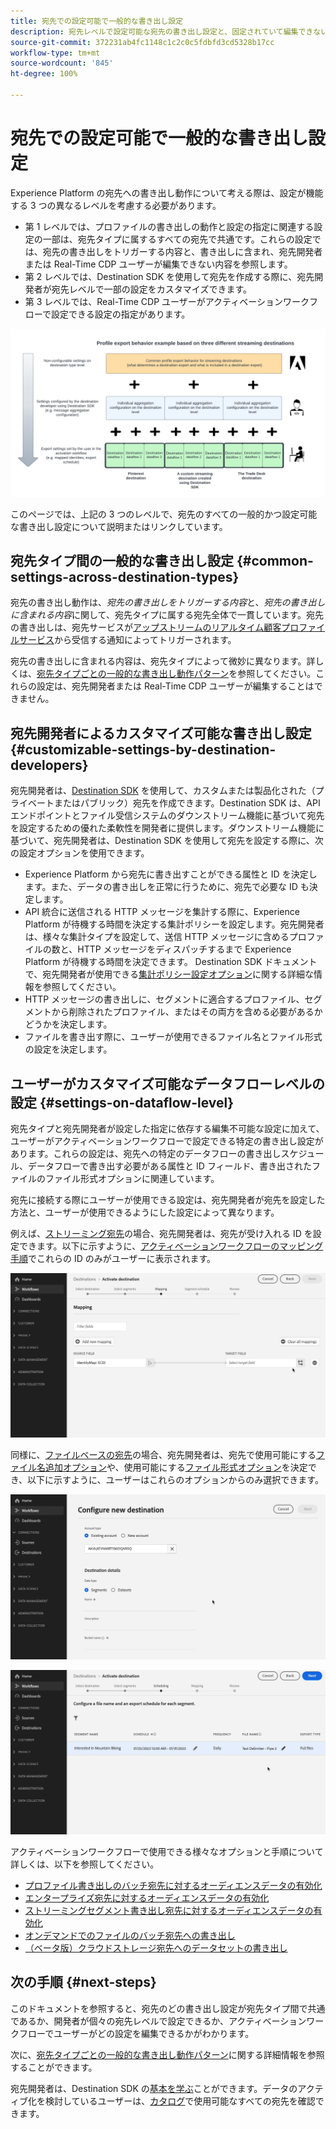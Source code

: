 ```yaml
---
title: 宛先での設定可能で一般的な書き出し設定
description: 宛先レベルで設定可能な宛先の書き出し設定と、固定されていて編集できない書き出し設定について説明します。
source-git-commit: 372231ab4fc1148c1c2c0c5fdbfd3cd5328b17cc
workflow-type: tm+mt
source-wordcount: '845'
ht-degree: 100%

---
```



# 宛先での設定可能で一般的な書き出し設定

Experience Platform の宛先への書き出し動作について考える際は、設定が機能する 3 つの異なるレベルを考慮する必要があります。

* 第 1 レベルでは、プロファイルの書き出しの動作と設定の指定に関連する設定の一部は、宛先タイプに属するすべての宛先で共通です。これらの設定では、宛先の書き出しをトリガーする内容と、書き出しに含まれ、宛先開発者または Real-Time CDP ユーザーが編集できない内容を参照します。
* 第 2 レベルでは、Destination SDK を使用して宛先を作成する際に、宛先開発者が宛先レベルで一部の設定をカスタマイズできます。
* 第 3 レベルでは、Real-Time CDP ユーザーがアクティベーションワークフローで設定できる設定の指定があります。

![宛先の一般的な書き出し設定と設定可能な書き出し設定の間の相互作用を示す図](/help/destinations/assets/how-destinations-work/profile-export-behavior-diagram.png)

このページでは、上記の 3 つのレベルで、宛先のすべての一般的かつ設定可能な書き出し設定について説明またはリンクしています。

## 宛先タイプ間の一般的な書き出し設定 {#common-settings-across-destination-types}

宛先の書き出し動作は、*宛先の書き出しをトリガーする内容*&#x200B;と、*宛先の書き出しに含まれる内容*&#x200B;に関して、宛先タイプに属する宛先全体で一貫しています。宛先の書き出しは、宛先サービスが[アップストリームのリアルタイム顧客プロファイルサービス](https://experienceleague.adobe.com/docs/blueprints-learn/architecture/architecture-overview/platform-applications.html?lang=ja#adobe-experience-platform-%26-applications-detailed-architecture-diagram)から受信する通知によってトリガーされます。

宛先の書き出しに含まれる内容は、宛先タイプによって微妙に異なります。詳しくは、[宛先タイプごとの一般的な書き出し動作パターン](/help/destinations/how-destinations-work/profile-export-behavior.md)を参照してください。これらの設定は、宛先開発者または Real-Time CDP ユーザーが編集することはできません。

## 宛先開発者によるカスタマイズ可能な書き出し設定 {#customizable-settings-by-destination-developers}

宛先開発者は、[Destination SDK](/help/destinations/destination-sdk/overview.md) を使用して、カスタムまたは製品化された（プライベートまたはパブリック）宛先を作成できます。Destination SDK は、API エンドポイントとファイル受信システムのダウンストリーム機能に基づいて宛先を設定するための優れた柔軟性を開発者に提供します。ダウンストリーム機能に基づいて、宛先開発者は、Destination SDK を使用して宛先を設定する際に、次の設定オプションを使用できます。

* Experience Platform から宛先に書き出すことができる属性と ID を決定します。また、データの書き出しを正常に行うために、宛先で必要な ID も決定します。
* API 統合に送信される HTTP メッセージを集計する際に、Experience Platform が待機する時間を決定する集計ポリシーを設定します。宛先開発者は、様々な集計タイプを設定して、送信 HTTP メッセージに含めるプロファイルの数と、HTTP メッセージをディスパッチするまで Experience Platform が待機する時間を決定できます。 Destination SDK ドキュメントで、宛先開発者が使用できる[集計ポリシー設定オプション](/help/destinations/destination-sdk/destination-configuration.md#aggregation)に関する詳細な情報を参照してください。
* HTTP メッセージの書き出しに、セグメントに適合するプロファイル、セグメントから削除されたプロファイル、またはその両方を含める必要があるかどうかを決定します。
* ファイルを書き出す際に、ユーザーが使用できるファイル名とファイル形式の設定を決定します。

## ユーザーがカスタマイズ可能なデータフローレベルの設定 {#settings-on-dataflow-level}

宛先タイプと宛先開発者が設定した指定に依存する編集不可能な設定に加えて、ユーザーがアクティベーションワークフローで設定できる特定の書き出し設定があります。これらの設定は、宛先への特定のデータフローの書き出しスケジュール、データフローで書き出す必要がある属性と ID フィールド、書き出されたファイルのファイル形式オプションに関連しています。

宛先に接続する際にユーザーが使用できる設定は、宛先開発者が宛先を設定した方法と、ユーザーが使用できるようにした設定によって異なります。

例えば、[ストリーミング宛先](/help/destinations/destination-types.md#streaming-destinations)の場合、宛先開発者は、宛先が受け入れる ID を設定できます。以下に示すように、[アクティベーションワークフローのマッピング手順](/help/destinations/ui/activate-segment-streaming-destinations.md#mapping)でこれらの ID のみがユーザーに表示されます。

![アクティベーションワークフローのマッピング手順での、ターゲットフィールドの ID 選択の画面記録。](/help/destinations/assets/how-destinations-work/identity-mapping-example.gif)

同様に、[ファイルベースの宛先](/help/destinations/destination-types.md#file-based)の場合、宛先開発者は、宛先で使用可能にする[ファイル名追加オプション](/help/destinations/ui/activate-batch-profile-destinations.md#file-names)や、使用可能にする[ファイル形式オプション](/help/destinations/destination-sdk/guides/batch/configure-file-formatting-options.md)を決定でき、以下に示すように、ユーザーはこれらのオプションからのみ選択できます。

![ファイルベースの宛先に接続する際の、ファイル形式オプションの画面記録。](/help/destinations/assets/how-destinations-work/file-formatting-options.gif)

![アクティベーションワークフローのスケジューリング手順のファイル名を追加オプションの画面記録。](/help/destinations/assets/how-destinations-work/filename-append-options.gif)

アクティベーションワークフローで使用できる様々なオプションと手順について詳しくは、以下を参照してください。

* [プロファイル書き出しのバッチ宛先に対するオーディエンスデータの有効化](/help/destinations/ui/activate-batch-profile-destinations.md)
* [エンタープライズ宛先に対するオーディエンスデータの有効化 ](/help/destinations/ui/activate-streaming-profile-destinations.md)
* [ストリーミングセグメント書き出し宛先に対するオーディエンスデータの有効化](/help/destinations/ui/activate-segment-streaming-destinations.md)
* [オンデマンドでのファイルのバッチ宛先への書き出し](/help/destinations/ui/export-file-now.md)
* [（ベータ版）クラウドストレージ宛先へのデータセットの書き出し](/help/destinations/ui/export-datasets.md)

## 次の手順 {#next-steps}

このドキュメントを参照すると、宛先のどの書き出し設定が宛先タイプ間で共通であるか、開発者が個々の宛先レベルで設定できるか、アクティベーションワークフローでユーザーがどの設定を編集できるかがわかります。

次に、[宛先タイプごとの一般的な書き出し動作パターン](/help/destinations/how-destinations-work/profile-export-behavior.md)に関する詳細情報を参照することができます。

宛先開発者は、Destination SDK の[基本を学ぶ](/help/destinations/destination-sdk/getting-started.md)ことができます。データのアクティブ化を検討しているユーザーは、[カタログ](/help/destinations/catalog/overview.md)で使用可能なすべての宛先を確認できます。